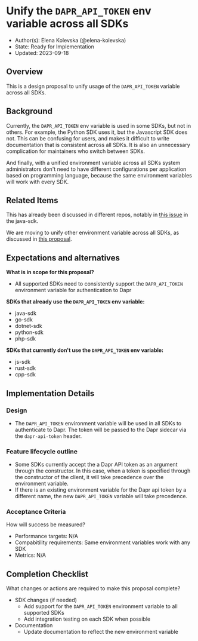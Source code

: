 # Unify the `DAPR_API_TOKEN` env variable across all SDKs

* Author(s): Elena Kolevska (@elena-kolevska)
* State: Ready for Implementation
* Updated: 2023-09-18

## Overview

This is a design proposal to unify usage of the `DAPR_API_TOKEN` variable across all SDKs.

## Background

Currently, the `DAPR_API_TOKEN` env variable is used in some SDKs, but not in others. For example, the Python SDK uses it, but the Javascript SDK does not. This can be confusing for users, and makes it difficult to write documentation that is consistent across all SDKs. It is also an unnecessary complication for maintainers who switch between SDKs. 

And finally, with a unified environment variable across all SDKs system administrators don't need to have different configurations per application based on programming language, because the same environment variables will work with every SDK.

## Related Items

This has already been discussed in different repos, notably in [this issue](https://github.com/dapr/java-sdk/issues/303) in the java-sdk.

We are moving to unify other environment variable across all SDKs, as discussed in [this proposal](https://github.com/dapr/proposals/blob/main/0008-S-sidecar-endpoint-tls.md).


## Expectations and alternatives

**What is in scope for this proposal?**  
- All supported SDKs need to consistently support the `DAPR_API_TOKEN` environment variable for authentication to Dapr

**SDKs that already use the `DAPR_API_TOKEN` env variable:**  
- java-sdk
- go-sdk
- dotnet-sdk
- python-sdk
- php-sdk

**SDKs that currently don't use the `DAPR_API_TOKEN` env variable:**  
- js-sdk
- rust-sdk
- cpp-sdk


## Implementation Details

### Design

- The `DAPR_API_TOKEN` environment variable will be used in all SDKs to authenticate to Dapr. The token will be passed to the Dapr sidecar via the `dapr-api-token` header.


### Feature lifecycle outline

- Some SDKs currently accept the a Dapr API token as an argument through the constructor. In this case, when a token is specified through the constructor of the client, it will take precedence over the environment variable.
- If there is an existing environment variable for the Dapr api token by a different name, the new `DAPR_API_TOKEN` variable will take precedence.

### Acceptance Criteria

How will success be measured? 

* Performance targets: N/A
* Compabitility requirements: Same environment variables work with any SDK
* Metrics: N/A

## Completion Checklist

What changes or actions are required to make this proposal complete?

* SDK changes (if needed)
    - Add support for the `DAPR_API_TOKEN` environment variable to all supported SDKs
    - Add integration testing on each SDK when possible
* Documentation
    - Update documentation to reflect the new environment variable

